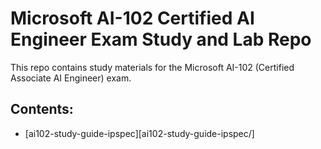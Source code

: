 # Microsoft AI-102 Certified AI Engineer Exam Study and Lab Repo

This repo contains study materials for the Microsoft AI-102 (Certified Associate AI Engineer) exam.

## Contents:
- [ai102-study-guide-ipspec][ai102-study-guide-ipspec/]